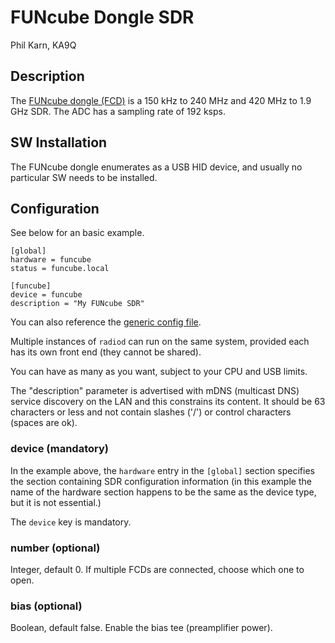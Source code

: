 # FUNcube Dongle SDR

Phil Karn, KA9Q

## Description

The [FUNcube dongle (FCD)](https://www.funcubedongle.com/?page_id=1201) is a 150 kHz to 240 MHz and 420 MHz to 1.9 GHz SDR. The ADC has a sampling rate of 192 ksps.

## SW Installation

The FUNcube dongle enumerates as a USB HID device, and usually no particular SW needs to be installed.

## Configuration

See below for an basic example.

```
[global]
hardware = funcube
status = funcube.local

[funcube]
device = funcube
description = "My FUNcube SDR"
```

You can also reference the [generic config file](/config/radiod@funcube-generic.conf).

Multiple instances of `radiod` can run on the same system, provided each has its own front end (they cannot be shared).

You can have as many as you want, subject to your CPU and USB limits.

The "description" parameter is advertised with mDNS (multicast DNS) service discovery on the LAN and this constrains its content. It should be 63 characters or less and not contain slashes ('/') or control characters (spaces are ok).

### device (mandatory)

In the example above, the `hardware` entry in the `[global]` section specifies the section containing SDR configuration information (in this example the name of the hardware section happens to be the same as the device type, but it is not essential.)

The `device` key is mandatory.

### number (optional)

Integer, default 0. If multiple FCDs are connected, choose which one to open.

### bias (optional)

Boolean, default false. Enable the bias tee (preamplifier power).
